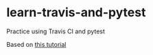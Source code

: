 # learn-travis-and-pytest
Practice using Travis CI and pytest

Based on [this tutorial](http://luisquintanilla.me/2018/02/18/testing-deploying-python-projects-travisci/)
